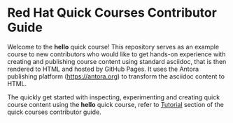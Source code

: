 # Red Hat Quick Courses Contributor Guide

Welcome to the **hello** quick course! This repository serves as an example course to new contributors who would like to get hands-on experience with creating and publishing course content using standard asciidoc, that is then rendered to HTML and hosted by GitHub Pages. It uses the Antora publishing platform (https://antora.org) to transform the asciidoc content to HTML.

The quickly get started with inspecting, experimenting and creating quick course content using the **hello** quick course, refer to [Tutorial](https://redhatquickcourses.github.io/welcome/1/tutorial/index.html) section of the quick courses contributor guide.